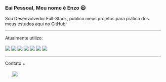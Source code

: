 ### Eai Pessoal, Meu nome é Enzo 😃

Sou Desenvolvedor Full-Stack, publico meus projetos para prática dos meus estudos aqui no GitHub!<br>
<hr>


Atualmente utilizo: 
<br><br>
<img src="https://img.shields.io/badge/GitHub-100000?style=for-the-badge&logo=github&logoColor=white">
<img src="https://img.shields.io/badge/JavaScript-F7DF1E?style=for-the-badge&logo=javascript&logoColor=black">
<img src="https://img.shields.io/badge/next%20js-000000?style=for-the-badge&logo=nextdotjs&logoColor=white">
<img src="https://img.shields.io/badge/React-20232A?style=for-the-badge&logo=react&logoColor=61DAFB"> 
<img src="https://img.shields.io/badge/Node.js-43853D?style=for-the-badge&logo=node.js&logoColor=white">
<img src="https://img.shields.io/badge/TypeScript-007ACC?style=for-the-badge&logo=typescript&logoColor=white">
<img src="https://img.shields.io/badge/Tailwind_CSS-38B2AC?style=for-the-badge&logo=tailwind-css&logoColor=white">
<hr>

Contato :arrow_heading_down:
<br><br>
⠀⠀<a href="https://www.linkedin.com/in/enzo-taniolo-0005a1241/" target="_blank">
      <img target="_blank" src="https://img.shields.io/badge/LinkedIn-0077B5?style=for-the-badge&logo=linkedin&logoColor=white">
 <a/>


  
